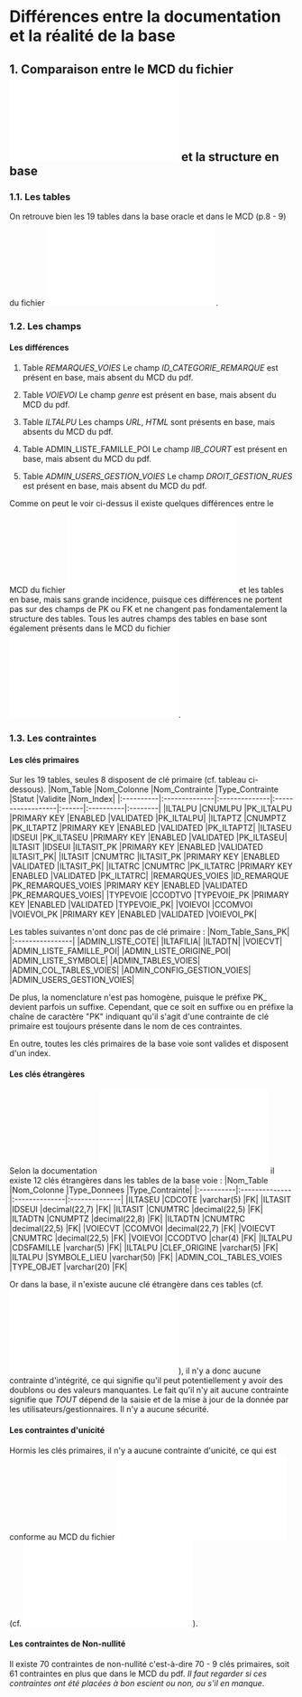 # Différences entre la documentation et la réalité de la base


## 1. Comparaison entre le MCD du fichier ![doc_i2g_dev_application_2013.pdf](/doc_i2g_dev_application_2013.pdf) et la structure en base


### 1.1. Les tables
On retrouve bien les 19 tables dans la base oracle et dans le MCD (p.8 - 9) du fichier ![doc_i2g_dev_application_2013.pdf](/doc_i2g_dev_application_2013.pdf).

### 1.2. Les champs

#### Les différences

1. Table *REMARQUES_VOIES*
	Le champ *ID_CATEGORIE_REMARQUE* est présent en base, mais absent du MCD du pdf.

2. Table *VOIEVOI*
	Le champ *genre* est présent en base, mais absent du MCD du pdf.

3. Table *ILTALPU*
	Les champs *URL*, *HTML* sont présents en base, mais absents du MCD du pdf.

4. Table ADMIN_LISTE_FAMILLE_POI
	Le champ *lIB_COURT* est présent en base, mais absent du MCD du pdf.

5. Table *ADMIN_USERS_GESTION_VOIES*
	Le champ *DROIT_GESTION_RUES* est présent en base, mais absent du MCD du pdf.  

Comme on peut le voir ci-dessus il existe quelques différences entre le MCD du fichier ![doc_i2g_dev_application_2013.pdf](/doc_i2g_dev_application_2013.pdf) et les tables en base, mais sans grande incidence, puisque ces différences ne portent pas sur des champs de PK ou FK et ne changent pas fondamentalement la structure des tables.
Tous les autres champs des tables en base sont également présents dans le MCD du fichier ![doc_i2g_dev_application_2013.pdf](/doc_i2g_dev_application_2013.pdf).


### 1.3. Les contraintes

#### Les clés primaires
Sur les 19 tables, seules 8 disposent de clé primaire (cf. tableau ci-dessous).
|Nom_Table	|Nom_Colonne	|Nom_Contrainte	|Type_Contrainte	|Statut	|Validite	|Nom_Index|
|:----------|:--------------|:--------------|:------------------|:------|:----------|:--------|
|ILTALPU	|CNUMLPU	|PK_ILTALPU	|PRIMARY KEY	|ENABLED	|VALIDATED	|PK_ILTALPU|
|ILTAPTZ	|CNUMPTZ	|PK_ILTAPTZ	|PRIMARY KEY	|ENABLED	|VALIDATED	|PK_ILTAPTZ|
|ILTASEU	|IDSEUI	|PK_ILTASEU	|PRIMARY KEY	|ENABLED	|VALIDATED	|PK_ILTASEU|
|ILTASIT	|IDSEUI	|ILTASIT_PK	|PRIMARY KEY	|ENABLED	|VALIDATED	|ILTASIT_PK|
|ILTASIT	|CNUMTRC	|ILTASIT_PK	|PRIMARY KEY	|ENABLED	|VALIDATED	|ILTASIT_PK|
|ILTATRC	|CNUMTRC	|PK_ILTATRC	|PRIMARY KEY	|ENABLED	|VALIDATED	|PK_ILTATRC|
|REMARQUES_VOIES	|ID_REMARQUE	|PK_REMARQUES_VOIES	|PRIMARY KEY	|ENABLED	|VALIDATED	|PK_REMARQUES_VOIES|
|TYPEVOIE	|CCODTVO	|TYPEVOIE_PK	|PRIMARY KEY	|ENABLED	|VALIDATED	|TYPEVOIE_PK|
|VOIEVOI	|CCOMVOI	|VOIEVOI_PK	|PRIMARY KEY	|ENABLED	|VALIDATED	|VOIEVOI_PK|

Les tables suivantes n'ont donc pas de clé primaire :
|Nom_Table_Sans_PK|
|:----------------|
|ADMIN_LISTE_COTE|
|ILTAFILIA|
|ILTADTN|
|VOIECVT|
|ADMIN_LISTE_FAMILLE_POI|
|ADMIN_LISTE_ORIGINE_POI|
|ADMIN_LISTE_SYMBOLE|
|ADMIN_TABLES_VOIES|
|ADMIN_COL_TABLES_VOIES|
|ADMIN_CONFIG_GESTION_VOIES|
|ADMIN_USERS_GESTION_VOIES|

De plus, la nomenclature n'est pas homogène, puisque le préfixe PK_ devient parfois un suffixe. Cependant, que ce soit en suffixe ou en préfixe la chaîne de caractère "PK" indiquant qu'il s'agit d'une contrainte de clé primaire est toujours présente dans le nom de ces contraintes.  

En outre, toutes les clés primaires de la base voie sont valides et disposent d'un index.

#### Les clés étrangères
Selon la documentation ![doc_i2g_dev_application_2013.pdf](/doc_i2g_dev_application_2013.pdf) il existe 12 clés étrangères dans les tables de la base voie :
|Nom_Table	|Nom_Colonne	|Type_Donnees	|Type_Contrainte|
|:----------|:--------------|:--------------|:--------------|
|ILTASEU	|CDCOTE	|varchar(5)	|FK|
|ILTASIT	|IDSEUI	|decimal(22,7)	|FK|
|ILTASIT	|CNUMTRC	|decimal(22,5)	|FK|
|ILTADTN	|CNUMPTZ	|decimal(22,8)	|FK|
|ILTADTN	|CNUMTRC	|decimal(22,5)	|FK|
|VOIECVT	|CCOMVOI	|decimal(22,7)	|FK|
|VOIECVT	|CNUMTRC	|decimal(22,5)	|FK|
|VOIEVOI	|CCODTVO	|char(4)	|FK|
|ILTALPU	|CDSFAMILLE	|varchar(5)	|FK|
|ILTALPU	|CLEF_ORIGINE	|varchar(5)	|FK|
|ILTALPU	|SYMBOLE_LIEU	|varchar(50)	|FK|
|ADMIN_COL_TABLES_VOIES	|TYPE_OBJET	|varchar(20)	|FK|

Or dans la base, il n'existe aucune clé étrangère dans ces tables (cf. ![contraintes_base_voie.tsv](/contraintes_base_voie.tsv)), il n'y a donc aucune contrainte d'intégrité, ce qui signifie qu'il peut potentiellement y avoir des doublons ou des valeurs manquantes. Le fait qu'il n'y ait aucune contrainte signifie que *TOUT* dépend de la saisie et de la mise à jour de la donnée par les utilisateurs/gestionnaires. Il n'y a aucune sécurité.

#### Les contraintes d'unicité
Hormis les clés primaires, il n'y a aucune contrainte d'unicité, ce qui est conforme au MCD du fichier ![doc_i2g_dev_application_2013.pdf](/doc_i2g_dev_application_2013.pdf) (cf. ![contraintes_base_voie.tsv](/contraintes_base_voie.tsv)).

#### Les contraintes de Non-nullité
Il existe 70 contraintes de non-nullité c'est-à-dire 70 - 9 clés primaires, soit 61 contraintes en plus que dans le MCD du pdf.
*Il faut regarder si ces contraintes ont été placées à bon escient ou non, ou s'il en manque*.
